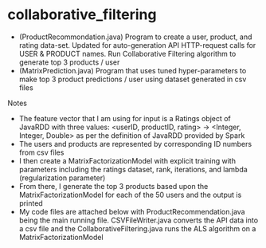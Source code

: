 # collaborative_filtering
- (ProductRecommondation.java) Program to create a user, product, and rating data-set. Updated for auto-generation API HTTP-request calls for USER &amp; PRODUCT names. Run Collaborative Filtering algorithm to generate top 3 products / user </br>
- (MatrixPrediction.java) Program that uses tuned hyper-parameters to make top 3 product predictions / user using dataset generated in csv files</br>

Notes
- The feature vector that I am using for input is a Ratings object of JavaRDD<Rating> with three values: <userID, productID, rating> -> <Integer, Integer, Double> as per the definition of JavaRDD<Rating> provided by Spark
- The users and products are represented by corresponding ID numbers from csv files
- I then create a MatrixFactorizationModel with explicit training with parameters including the ratings dataset, rank, iterations, and lambda (regularization parameter)
- From there, I generate the top 3 products based upon the MatrixFactorizationModel for each of the 50 users and the output is printed
- My code files are attached below with ProductRecommendation.java being the main running file. CSVFileWriter.java converts the API data into a csv file and the CollaborativeFiltering.java runs the ALS algorithm on a MatrixFactorizationModel
